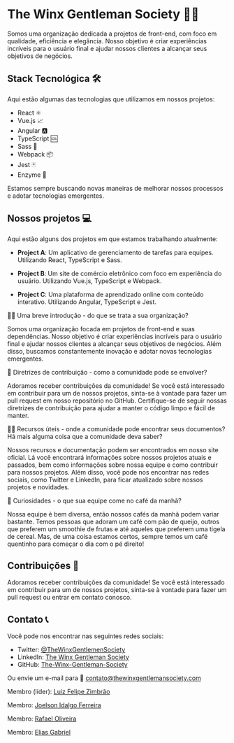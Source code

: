 <div>
    <h1>The Winx Gentleman Society 🎩💼</h1>
    <p>Somos uma organização dedicada a projetos de front-end, com foco em qualidade, eficiência e elegância. Nosso
        objetivo é criar experiências incríveis para o usuário final e ajudar nossos clientes a alcançar seus objetivos
        de negócios.</p>
    <h2>Stack Tecnológica 🛠️</h2>
    <p>Aqui estão algumas das tecnologias que utilizamos em nossos projetos:</p>
    <ul>
        <li>React ⚛️</li>
        <li>Vue.js 📈</li>
        <li>Angular 🅰️</li>
        <li>TypeScript 🆒</li>
        <li>Sass 💄</li>
        <li>Webpack 📦</li>
        <li>Jest 🃏</li>
        <li>Enzyme 🧪</li>
    </ul>
    <p>Estamos sempre buscando novas maneiras de melhorar nossos processos e adotar tecnologias emergentes.</p>
    <h2>Nossos projetos 💻</h2>
    <p>Aqui estão alguns dos projetos em que estamos trabalhando atualmente:</p>
    <ul>
        <li>
            <p><strong>Project A</strong>: Um aplicativo de gerenciamento de tarefas para equipes. Utilizando React,
                TypeScript e Sass.</p>
        </li>
        <li>
            <p><strong>Project B</strong>: Um site de comércio eletrônico com foco em experiência do usuário. Utilizando
                Vue.js, TypeScript e Webpack.</p>
        </li>
        <li>
            <p><strong>Project C</strong>: Uma plataforma de aprendizado online com conteúdo interativo. Utilizando
                Angular, TypeScript e Jest.</p>
        </li>
    </ul>
    <p>🙋‍♀️ Uma breve introdução - do que se trata a sua organização?</p>
    <p>Somos uma organização focada em projetos de front-end e suas dependências. Nosso objetivo é criar experiências
        incríveis para o usuário final e ajudar nossos clientes a alcançar seus objetivos de negócios. Além disso,
        buscamos constantemente inovação e adotar novas tecnologias emergentes.</p>
    <p>🌈 Diretrizes de contribuição - como a comunidade pode se envolver?</p>
    <p>Adoramos receber contribuições da comunidade! Se você está interessado em contribuir para um de nossos projetos,
        sinta-se à vontade para fazer um pull request em nosso repositório no GitHub. Certifique-se de seguir nossas
        diretrizes de contribuição para ajudar a manter o código limpo e fácil de manter.</p>
    <p>👩‍💻 Recursos úteis - onde a comunidade pode encontrar seus documentos? Há mais alguma coisa que a comunidade deva saber?</p>
    <p>Nossos recursos e documentação podem ser encontrados em nosso site oficial. Lá você encontrará informações sobre
        nossos projetos atuais e passados, bem como informações sobre nossa equipe e como contribuir para nossos
        projetos. Além disso, você pode nos encontrar nas redes sociais, como Twitter e LinkedIn, para ficar atualizado
        sobre nossos projetos e novidades.</p>
    <p>🍿 Curiosidades - o que sua equipe come no café da manhã?</p>
    <p>Nossa equipe é bem diversa, então nossos cafés da manhã podem variar bastante. Temos pessoas que adoram um café
        com pão de queijo, outros que preferem um smoothie de frutas e até aqueles que preferem uma tigela de cereal.
        Mas, de uma coisa estamos certos, sempre temos um café quentinho para começar o dia com o pé direito!</p>
    <h2>Contribuições 🤝</h2>
    <p>Adoramos receber contribuições da comunidade! Se você está interessado em contribuir para um de nossos projetos,
        sinta-se à vontade para fazer um pull request ou entrar em contato conosco.</p>
    <h2>Contato 📞</h2>
    <p>Você pode nos encontrar nas seguintes redes sociais:</p>
    <ul>
        <li>Twitter: <a href="https://twitter.com/TheWinxGentlemenSociety" target="_new">@TheWinxGentlemenSociety</a>
        </li>
        <li>LinkedIn: <a href="https://www.linkedin.com/company/the-winx-gentleman-society/" target="_new">The Winx
                Gentleman Society</a></li>
        <li>GitHub: <a href="https://github.com/The-Winx-Gentleman-Society" target="_new">The-Winx-Gentleman-Society</a>
        </li>
    </ul>
    <p>Ou envie um e-mail para 📧 <a href="mailto:contato@thewinxgentlemansociety.com"
            target="_new">contato@thewinxgentlemansociety.com</a></p>
    <p>Membro (líder): <a href="https://github.com/LuizZimbrao">Luiz Felipe Zimbrão </a> </p>
    <p>Membro: <a href="https://github.com/JoelsonFerreira">Joelson Idalgo Ferreira</a> </p>
    <p>Membro: <a href="https://github.com/Oliveira00">Rafael Oliveira</a> </p>
    <p>Membro: <a href="https://github.com/EliasGabriel1">Elias Gabriel</a> </p>
</div>
